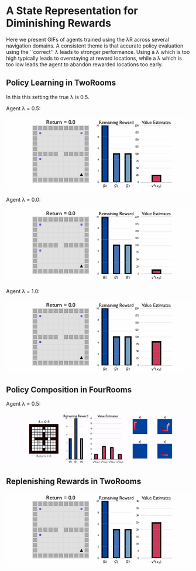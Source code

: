 # A State Representation for Diminishing Rewards

Here we present GIFs of agents trained using the &lambda;R across several navigation domains. A consistent theme is that accurate policy evaluation using the ``correct'' &lambda; leads to stronger performance. Using a &lambda; which is too high typically leads to overstaying at reward locations, while a &lambda; which is too low leads the agent to abandon rewarded locations too early. 

## Policy Learning in TwoRooms

In this this setting the true &lambda; is 0.5.

Agent &lambda; = 0.5:

![Q-lambda learning](q0.5.gif)

Agent &lambda; = 0.0:

![Q-lambda learning](q0.0.gif)

Agent &lambda; = 1.0:

![Q-lambda learning](q1.0.gif)

## Policy Composition in FourRooms

Agent &lambda; = 0.5:

![](tabular_gpi_05.gif)

## Replenishing Rewards in TwoRooms

![Q-lambda learning with replenishing rewards](0.5_replenish.gif)


